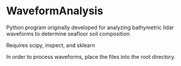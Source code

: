 # WaveformAnalysis
Python program originally developed for analyzing bathymetric lidar waveforms to determine seafloor soil composition

Requires scipy, inspect, and sklearn

In order to process waveforms, place the files into the root directory.
